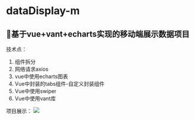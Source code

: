 # dataDisplay-m
## 🐌基于vue+vant+echarts实现的移动端展示数据项目
技术点：
1. 组件拆分
2. 网络请求axios 
3. vue中使用echarts图表
4. Vue中封装的tabs组件-自定义封装组件
5. Vue中使用swiper 
6. Vue中使用vant库

项目展示：
![](https://liuxueji.oss-cn-guangzhou.aliyuncs.com/displayData.gif)
